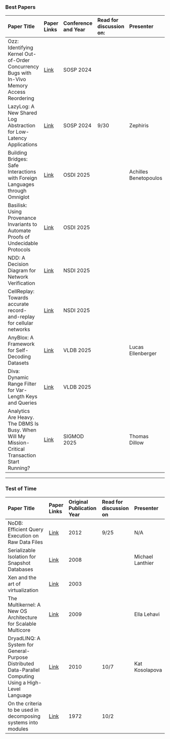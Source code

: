 ### Best Papers
| Paper Title | Paper Links | Conference and Year | Read for discussion on: | Presenter |
| :--- | :--- | :--- | :--- | :--- |
| Ozz: Identifying Kernel Out-of-Order Concurrency Bugs with In-Vivo Memory Access Reordering | [Link](https://gts3.org/assets/papers/2024/jeong:ozz.pdf) | SOSP 2024 |||
| LazyLog: A New Shared Log Abstraction for Low-Latency Applications | [Link](https://dassl-uiuc.github.io/pdfs/papers/lazylog.pdf) | SOSP 2024 |9/30| Zephiris |
| Building Bridges: Safe Interactions with Foreign Languages through Omniglot | [Link](https://www.usenix.org/conference/osdi25/presentation/schuermann) | OSDI 2025 || Achilles Benetopoulos |
| Basilisk: Using Provenance Invariants to Automate Proofs of Undecidable Protocols | [Link](https://www.usenix.org/conference/osdi25/presentation/zhang-tony) | OSDI 2025 |||
| NDD: A Decision Diagram for Network Verification | [Link](https://www.usenix.org/conference/nsdi25/presentation/li-zechun) | NSDI 2025 |||
| CellReplay: Towards accurate record-and-replay for cellular networks | [Link](https://www.usenix.org/conference/nsdi25/presentation/sentosan) | NSDI 2025 |||
| AnyBlox: A Framework for Self-Decoding Datasets | [Link](https://vldb.org/pvldb/volumes/18/paper/AnyBlox%3A%20A%20Framework%20for%20Self-Decoding%20Datasets) | VLDB 2025 || Lucas Ellenberger |
| Diva: Dynamic Range Filter for Var-Length Keys and Queries | [Link](https://vldb.org/pvldb/volumes/18/paper/Diva%3A%20Dynamic%20Range%20Filter%20for%20Var-Length%20Keys%20and%20Queries) | VLDB 2025 |||
| Analytics Are Heavy. The DBMS Is Busy. When Will My Mission-Critical Transaction Start Running? | [Link](https://www2.cs.sfu.ca/~tzwang/preemptdb.pdf) | SIGMOD 2025 ||Thomas Dillow|

---

### Test of Time
| Paper Title | Paper Links | Original Publication Year |Read for discussion on|Presenter
| :--- | :--- | :--- | :--- | :--- |
| NoDB: Efficient Query Execution on Raw Data Files |[Link](https://cs.brown.edu/courses/cs227/archives/2016/papers/NoDBEfficientQuery.pdf) | 2012 |9/25| N/A|
| Serializable Isolation for Snapshot Databases | [Link](https://dl.acm.org/doi/10.1145/1376616.1376690) | 2008 || Michael Lanthier |
| Xen and the art of virtualization | [Link](https://dl.acm.org/doi/10.1145/945445.945462) | 2003 |||
| The Multikernel: A New OS Architecture for Scalable Multicore | [Link](https://dl.acm.org/doi/10.1145/1629575.1629579) | 2009 || Ella Lehavi |
| DryadLINQ: A System for General-Purpose Distributed Data-Parallel Computing Using a High-Level Language | [Link](https://www.microsoft.com/en-us/research/publication/dryadlinq-a-system-for-general-purpose-distributed-data-parallel-computing-using-a-high-level-language/) | 2010 |10/7| Kat Kosolapova |
| On the criteria to be used in decomposing systems into modules | [Link](https://dl.acm.org/doi/10.1145/361598.361623) | 1972 |10/2||









